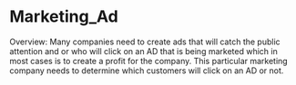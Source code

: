 # Marketing_Ad

Overview: 
Many companies need to create ads that will catch the public attention and or who will click on an AD that is being marketed which in most cases is to create a profit for the company. This particular marketing company needs to determine which customers will click on an AD or not. 

